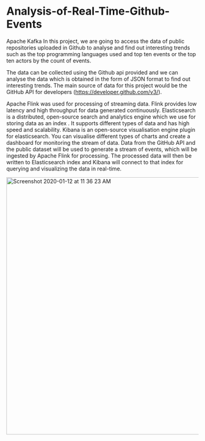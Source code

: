 # Analysis-of-Real-Time-Github-Events
Apache Kafka
In this project, we are going to access the data of public repositories uploaded in Github to analyse and find out interesting
trends such as the top programming languages used and  top ten events or the top ten actors by the count of events.

The data can be collected using the Github api provided and we can analyse the data which is obtained in the form of JSON 
format to find out interesting trends. The main source of data for this project would be the GitHub API for developers
(https://developer.github.com/v3/).

Apache Flink was used for processing of streaming data. Flink provides low latency and high throughput for data generated 
continuously. Elasticsearch is a distributed, open-source search and analytics engine which we use for storing data as an index
. It supports different types of data and has high speed and scalability. Kibana is an open-source visualisation engine plugin
for elasticsearch. You can visualise different types of charts and create a dashboard for monitoring the stream of data.
Data from the GitHub API and the public dataset will be used to generate a stream of events, which will be ingested by Apache
Flink for processing. The processed data will then be written to Elasticsearch index and Kibana will connect to that index 
for querying and visualizing the data in real-time. 



<img width="674" alt="Screenshot 2020-01-12 at 11 36 23 AM" src="https://user-images.githubusercontent.com/26774442/72217553-ddd9e080-352f-11ea-8df5-85f51ab7d0b8.png">




